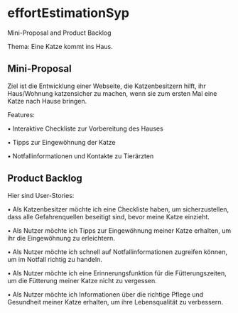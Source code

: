 # effortEstimationSyp
Mini-Proposal and Product Backlog

Thema: Eine Katze kommt ins Haus.

<h2>Mini-Proposal</h2>
Ziel ist die Entwicklung einer Webseite, die Katzenbesitzern hilft, ihr Haus/Wohnung katzensicher zu machen, wenn sie zum ersten Mal eine Katze nach Hause bringen.

Features:

•	Interaktive Checkliste zur Vorbereitung des Hauses

•	Tipps zur Eingewöhnung der Katze

•	Notfallinformationen und Kontakte zu Tierärzten



<h2>Product Backlog</h2>

Hier sind User-Stories:

•	Als Katzenbesitzer möchte ich eine Checkliste haben, um sicherzustellen, dass alle Gefahrenquellen beseitigt sind, bevor meine Katze einzieht.

•	Als Nutzer möchte ich Tipps zur Eingewöhnung meiner Katze erhalten, um ihr die Eingewöhnung zu erleichtern.

•	Als Nutzer möchte ich schnell auf Notfallinformationen zugreifen können, um im Notfall richtig zu handeln.

•	Als Nutzer möchte ich eine Erinnerungsfunktion für die Fütterungszeiten, um die Fütterung meiner Katze nicht zu vergessen.

•	Als Nutzer möchte ich Informationen über die richtige Pflege und Gesundheit meiner Katze erhalten, um ihre Lebensqualität zu verbessern.



